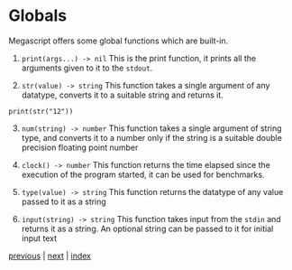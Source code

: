 <h1>Globals</h1>

Megascript offers some global functions which are built-in.

1. `print(args...) -> nil`
This is the print function, it prints all the arguments given to it to the `stdout`.

2. `str(value) -> string`
This function takes a single argument of any datatype, converts it to a suitable string and returns it.
```
print(str("12"))  
```

3. `num(string) -> number`
This function takes a single argument of string type, and converts it to a number only if the string is a suitable double precision floating point number<br>

4. `clock() -> number`
This function returns the time elapsed since the execution of the program started, it can be used for benchmarks.

5. `type(value) -> string`
This function returns the datatype of any value passed to it as a string

6. `input(string) -> string`
This function takes input from the `stdin` and returns it as a string. An optional string can be passed to it for initial input text  

[previous](/docs/importing.md) | [next](/docs/library.md) | [index](/docs/documentation.md)
